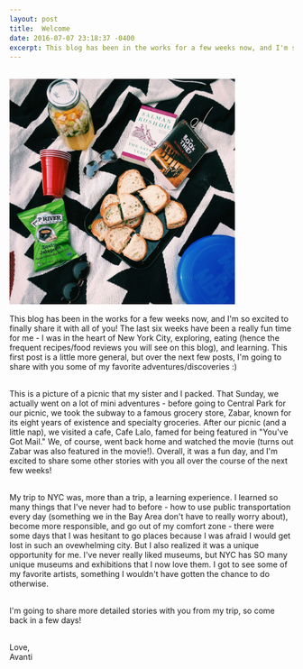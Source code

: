 ```yaml
---
layout: post
title:  Welcome
date: 2016-07-07 23:18:37 -0400
excerpt: This blog has been in the works for a few weeks now, and I'm so excited to finally share it with all of you! The last six weeks have been a really fun time for me - I was in the heart of New York city, exploring, eating (hence the Food page on this website!), and learning. I can't wait to share my favorite adventures on this blog :)
---
```

<br>
<img src="/img/Picnic.JPG" alt="Picnic Picture" style="width:400px;height:400px;">

<p class="paragraph"> 
This blog has been in the works for a few weeks now, and I'm so excited to finally share it with all of you! The last six weeks have been a really fun time for me - I was in the heart of New York City, exploring, eating (hence the frequent recipes/food reviews you will see on this blog), and learning. This first post is a little more general, but over the next few posts, I'm going to share with you some of my favorite adventures/discoveries :) <br><br>

This is a picture of a picnic that my sister and I packed. That Sunday, we actually went on a lot of mini adventures - before going to Central Park for our picnic, we took the subway to a famous grocery store, Zabar, known for its eight years of existence and specialty groceries. After our picnic (and a little nap), we visited a cafe, Cafe Lalo, famed for being featured in "You've Got Mail." We, of course, went back home and watched the movie (turns out Zabar was also featured in the movie!). Overall, it was a fun day, and I'm excited to share some other stories with you all over the course of the next few weeks! <br><br>

My trip to NYC was, more than a trip, a learning experience. I learned so many things that I've never had to before - how to use public transportation every day (something we in the Bay Area don't have to really worry about), become more responsible, and go out of my comfort zone - there were some days that I was hesitant to go places because I was afraid I would get lost in such an ovewhelming city. But I also realized it was a unique opportunity for me. I've never really liked museums, but NYC has SO many unique museums and exhibitions that I now love them. I got to see some of my favorite artists, something I wouldn't have gotten the chance to do otherwise. <br><br>

I'm going to share more detailed stories with you from my trip, so come back in a few days! <br><br>

Love, <br>
Avanti

</p>
